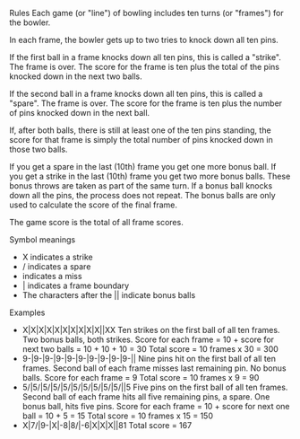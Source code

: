 Rules
Each game (or "line") of bowling includes ten turns (or "frames") for the bowler.

In each frame, the bowler gets up to two tries to knock down all ten pins.

If the first ball in a frame knocks down all ten pins, this is called a "strike". The frame is over. The score for the frame is ten plus the total of the pins knocked down in the next two balls.

If the second ball in a frame knocks down all ten pins, this is called a "spare". The frame is over. The score for the frame is ten plus the number of pins knocked down in the next ball.

If, after both balls, there is still at least one of the ten pins standing, the score for that frame is simply the total number of pins knocked down in those two balls.

If you get a spare in the last (10th) frame you get one more bonus ball. If you get a strike in the last (10th) frame you get two more bonus balls. These bonus throws are taken as part of the same turn. If a bonus ball knocks down all the pins, the process does not repeat. The bonus balls are only used to calculate the score of the final frame.

The game score is the total of all frame scores.

Symbol meanings
- X indicates a strike
- / indicates a spare
- indicates a miss
- | indicates a frame boundary
- The characters after the || indicate bonus balls
  
Examples
- X|X|X|X|X|X|X|X|X|X||XX Ten strikes on the first ball of all ten frames. Two bonus balls, both strikes. Score for each frame = 10 + score for next two balls = 10 + 10 + 10 = 30 Total score = 10 frames x 30 = 300
- 9-|9-|9-|9-|9-|9-|9-|9-|9-|9-|| Nine pins hit on the first ball of all ten frames. Second ball of each frame misses last remaining pin. No bonus balls. Score for each frame = 9 Total score = 10 frames x 9 = 90
- 5/|5/|5/|5/|5/|5/|5/|5/|5/|5/||5 Five pins on the first ball of all ten frames. Second ball of each frame hits all five remaining pins, a spare. One bonus ball, hits five pins. Score for each frame = 10 + score for next one ball = 10 + 5 = 15 Total score = 10 frames x 15 = 150
- X|7/|9-|X|-8|8/|-6|X|X|X||81 Total score = 167